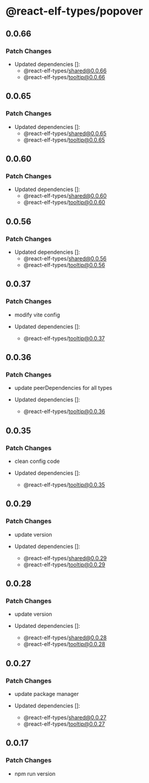 # @react-elf-types/popover

## 0.0.66

### Patch Changes

- Updated dependencies []:
  - @react-elf-types/shared@0.0.66
  - @react-elf-types/tooltip@0.0.66

## 0.0.65

### Patch Changes

- Updated dependencies []:
  - @react-elf-types/shared@0.0.65
  - @react-elf-types/tooltip@0.0.65

## 0.0.60

### Patch Changes

- Updated dependencies []:
  - @react-elf-types/shared@0.0.60
  - @react-elf-types/tooltip@0.0.60

## 0.0.56

### Patch Changes

- Updated dependencies []:
  - @react-elf-types/shared@0.0.56
  - @react-elf-types/tooltip@0.0.56

## 0.0.37

### Patch Changes

- modify vite config

- Updated dependencies []:
  - @react-elf-types/tooltip@0.0.37

## 0.0.36

### Patch Changes

- update peerDependencies for all types

- Updated dependencies []:
  - @react-elf-types/tooltip@0.0.36

## 0.0.35

### Patch Changes

- clean config code

- Updated dependencies []:
  - @react-elf-types/tooltip@0.0.35

## 0.0.29

### Patch Changes

- update version

- Updated dependencies []:
  - @react-elf-types/shared@0.0.29
  - @react-elf-types/tooltip@0.0.29

## 0.0.28

### Patch Changes

- update version

- Updated dependencies []:
  - @react-elf-types/shared@0.0.28
  - @react-elf-types/tooltip@0.0.28

## 0.0.27

### Patch Changes

- update package manager

- Updated dependencies []:
  - @react-elf-types/shared@0.0.27
  - @react-elf-types/tooltip@0.0.27

## 0.0.17

### Patch Changes

- npm run version
